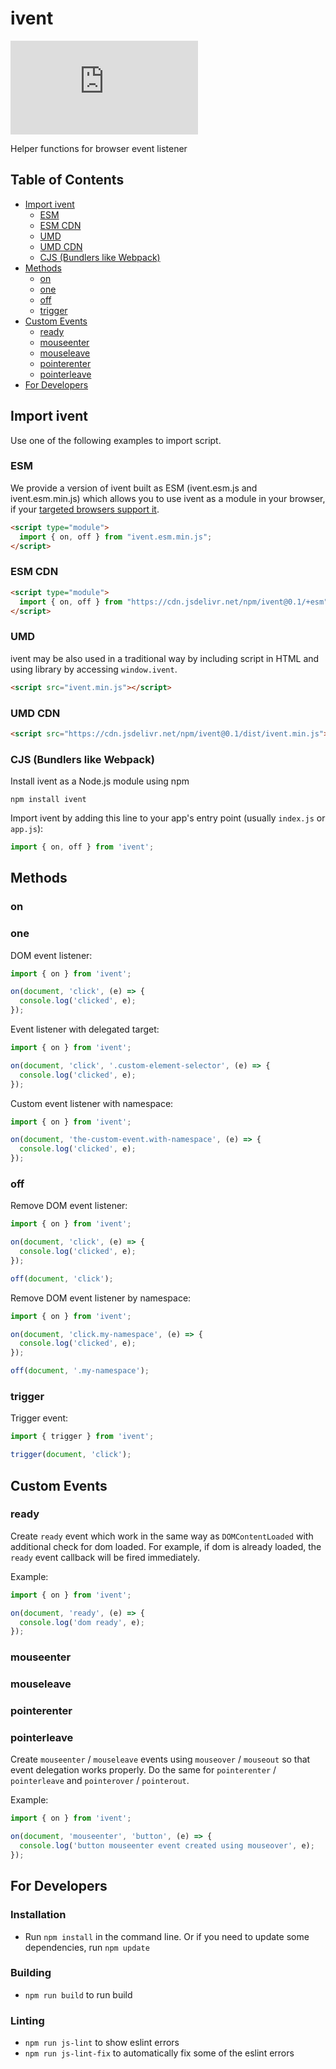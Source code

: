 # ivent <!-- omit in toc -->

![ivent.min.js](https://img.badgesize.io/nk-crew/ivent/master/dist/ivent.min.js?compression=gzip)

Helper functions for browser event listener

## Table of Contents <!-- omit in toc -->

- [Import ivent](#import-ivent)
  - [ESM](#esm)
  - [ESM CDN](#esm-cdn)
  - [UMD](#umd)
  - [UMD CDN](#umd-cdn)
  - [CJS (Bundlers like Webpack)](#cjs-bundlers-like-webpack)
- [Methods](#methods)
  - [on](#on)
  - [one](#one)
  - [off](#off)
  - [trigger](#trigger)
- [Custom Events](#custom-events)
  - [ready](#ready)
  - [mouseenter](#mouseenter)
  - [mouseleave](#mouseleave)
  - [pointerenter](#pointerenter)
  - [pointerleave](#pointerleave)
- [For Developers](#for-developers)

## Import ivent

Use one of the following examples to import script.

### ESM

We provide a version of ivent built as ESM (ivent.esm.js and ivent.esm.min.js) which allows you to use ivent as a module in your browser, if your [targeted browsers support it](https://caniuse.com/es6-module).

```html
<script type="module">
  import { on, off } from "ivent.esm.min.js";
</script>
```

### ESM CDN

```html
<script type="module">
  import { on, off } from "https://cdn.jsdelivr.net/npm/ivent@0.1/+esm";
</script>
```

### UMD

ivent may be also used in a traditional way by including script in HTML and using library by accessing `window.ivent`.

```html
<script src="ivent.min.js"></script>
```


### UMD CDN

```html
<script src="https://cdn.jsdelivr.net/npm/ivent@0.1/dist/ivent.min.js"></script>
```

### CJS (Bundlers like Webpack)

Install ivent as a Node.js module using npm

```
npm install ivent
```

Import ivent by adding this line to your app's entry point (usually `index.js` or `app.js`):

```javascript
import { on, off } from 'ivent';
```

## Methods

### on
### one

DOM event listener:

```javascript
import { on } from 'ivent';

on(document, 'click', (e) => {
  console.log('clicked', e);
});
```

Event listener with delegated target:

```javascript
import { on } from 'ivent';

on(document, 'click', '.custom-element-selector', (e) => {
  console.log('clicked', e);
});
```

Custom event listener with namespace:

```javascript
import { on } from 'ivent';

on(document, 'the-custom-event.with-namespace', (e) => {
  console.log('clicked', e);
});
```

### off

Remove DOM event listener:

```javascript
import { on } from 'ivent';

on(document, 'click', (e) => {
  console.log('clicked', e);
});

off(document, 'click');
```

Remove DOM event listener by namespace:

```javascript
import { on } from 'ivent';

on(document, 'click.my-namespace', (e) => {
  console.log('clicked', e);
});

off(document, '.my-namespace');
```

### trigger

Trigger event:

```javascript
import { trigger } from 'ivent';

trigger(document, 'click');
```

## Custom Events

### ready

Create `ready` event which work in the same way as `DOMContentLoaded` with additional check for dom loaded. For example, if dom is already loaded, the `ready` event callback will be fired immediately.

Example:

```javascript
import { on } from 'ivent';

on(document, 'ready', (e) => {
  console.log('dom ready', e);
});
```

### mouseenter
### mouseleave
### pointerenter
### pointerleave

Create `mouseenter` / `mouseleave` events using `mouseover` / `mouseout` so that event delegation works properly. Do the same for `pointerenter` / `pointerleave` and `pointerover` / `pointerout`.

Example:

```javascript
import { on } from 'ivent';

on(document, 'mouseenter', 'button', (e) => {
  console.log('button mouseenter event created using mouseover', e);
});
```

## For Developers

### Installation <!-- omit in toc -->

* Run `npm install` in the command line. Or if you need to update some dependencies, run `npm update`

### Building <!-- omit in toc -->

* `npm run build` to run build

### Linting <!-- omit in toc -->

* `npm run js-lint` to show eslint errors
* `npm run js-lint-fix` to automatically fix some of the eslint errors
